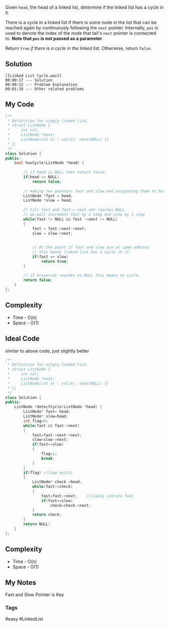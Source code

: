 Given `head`, the head of a linked list, determine if the linked list has a cycle in it.

There is a cycle in a linked list if there is some node in the list that can be reached again by continuously following the `next` pointer. Internally, `pos` is used to denote the index of the node that tail's `next` pointer is connected to. **Note that `pos` is not passed as a parameter**.

Return `true` _if there is a cycle in the linked list_. Otherwise, return `false`.

## Solution
```audio-player
[[Linked List Cycle.wav]]
00:00:17 --- Solution
00:00:12 --- Problem Explanation
00:01:18 --- Other related problems 
```

## My Code

```cpp
/**
 * Definition for singly-linked list.
 * struct ListNode {
 *     int val;
 *     ListNode *next;
 *     ListNode(int x) : val(x), next(NULL) {}
 * };
 */
class Solution {
public:
    bool hasCycle(ListNode *head) {
    
        // if head is NULL then return false;
        if(head == NULL)
            return false;
        
        // making two pointers fast and slow and assignning them to head
        ListNode *fast = head;
        ListNode *slow = head;
        
        // till fast and fast-> next not reaches NULL
        // we will increment fast by 2 step and slow by 1 step
        while(fast != NULL && fast ->next != NULL)
        {
            fast = fast->next->next;
            slow = slow->next;
            
            
            // At the point if fast and slow are at same address
            // this means linked list has a cycle in it.
            if(fast == slow)
                return true;
        }
        
        // if traversal reaches to NULL this means no cycle.
        return false;
    }
};
```

## Complexity
- Time - O(n)
- Space - O(1)


## Ideal Code
similar to above code, just slightly better

```cpp
/**
 * Definition for singly-linked list.
 * struct ListNode {
 *     int val;
 *     ListNode *next;
 *     ListNode(int x) : val(x), next(NULL) {}
 * };
 */
class Solution {
public:
    ListNode *detectCycle(ListNode *head) {
        ListNode* fast= head;
        ListNode* slow=head;
        int flag=0;
        while(fast && fast->next)
        {
            fast=fast->next->next;
            slow=slow->next;
            if(fast==slow)
            {
                flag=1;
                break;
            }
        }
        if(flag) //loop exists
        {
            ListNode* check =head;
            while(fast!=check)
            {
                fast=fast->next;    //slowly iterate fast
                if(fast==slow)
                    check=check->next;
            }
            return check;
        }
        return NULL;
    }
};
```

## Complexity
- Time - O(n)
- Space - O(1)


## My Notes
Fast and Slow Pointer is Key

### Tags
#easy #LinkedList 
